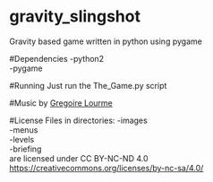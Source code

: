 # gravity_slingshot
Gravity based game written in python using pygame

#Dependencies
-python2  
-pygame

#Running
  Just run the The_Game.py script

#Music
by [Gregoire Lourme](https://www.jamendo.com/en/artist/560/gregoire-lourme)

#License
Files in directories:
-images  
-menus  
-levels  
-briefing  
are licensed under CC BY-NC-ND 4.0  
https://creativecommons.org/licenses/by-nc-sa/4.0/
